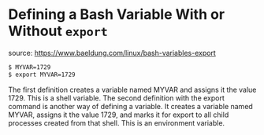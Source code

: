 # Defining a Bash Variable With or Without `export`

source: https://www.baeldung.com/linux/bash-variables-export

```sh
$ MYVAR=1729
$ export MYVAR=1729
```
The first definition creates a variable named MYVAR and assigns it the value 1729. This is a shell variable.
The second definition with the export command is another way of defining a variable. It creates a variable named MYVAR, assigns it the value 1729, and marks it for export to all child processes created from that shell. This is an environment variable.

